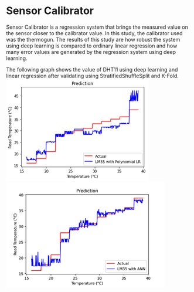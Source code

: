 # Sensor Calibrator

Sensor Calibrator is a regression system that brings the measured value on the sensor closer to the calibrator value. In this study, the calibrator used was the thermogun. The results of this study are how robust the system using deep learning is compared to ordinary linear regression and how many error values are generated by the regression system using deep learning.

The following graph shows the value of DHT11 using deep learning and linear regression after validating using StratifiedShuffleSplit and K-Fold.
![LM35](https://github.com/yafiarkan/sensor-calibrator/blob/main/LM35.png)
![LM35_1](https://github.com/yafiarkan/sensor-calibrator/blob/main/LM35_1.png)



